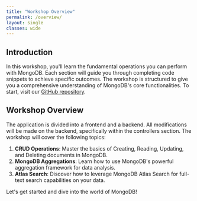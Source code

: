```yaml
---
title: "Workshop Overview"
permalink: /overview/
layout: single
classes: wide
---
```


## Introduction

In this workshop, you'll learn the fundamental operations you can perform with MongoDB. Each section will guide you through completing code snippets to achieve specific outcomes. The workshop is structured to give you a comprehensive understanding of MongoDB's core functionalities. To start, visit our [GitHub repository](https://github.com/simonegaiera/mongodb-airbnb-workshop).


## Workshop Overview

The application is divided into a frontend and a backend. All modifications will be made on the backend, specifically within the controllers section. The workshop will cover the following topics:

1. **CRUD Operations**: Master the basics of Creating, Reading, Updating, and Deleting documents in MongoDB.
2. **MongoDB Aggregations**: Learn how to use MongoDB's powerful aggregation framework for data analysis.
3. **Atlas Search**: Discover how to leverage MongoDB Atlas Search for full-text search capabilities on your data.

Let's get started and dive into the world of MongoDB!

